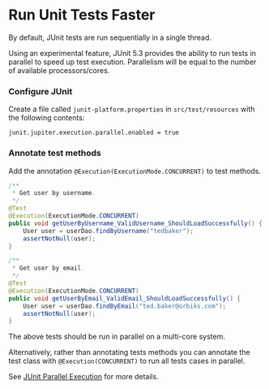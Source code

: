 # Run Unit Tests Faster

By default, JUnit tests are run sequentially in a single thread. 

Using an experimental feature, JUnit 5.3 provides the ability to run tests in parallel to speed up test execution. Parallelism will be equal to the number of available processors/cores.

### Configure JUnit

Create a file called `junit-platform.properties` in `src/test/resources` with the following contents:

```shell
junit.jupiter.execution.parallel.enabled = true
```

### Annotate test methods

Add the annotation `@Execution(ExecutionMode.CONCURRENT)` to test methods.

```java  
/**
 * Get user by username.
 */
@Test
@Execution(ExecutionMode.CONCURRENT)
public void getUserByUsername_ValidUsername_ShouldLoadSuccessfully() {
    User user = userDao.findByUsername("tedbaker");
    assertNotNull(user);
}

/**
 * Get user by email.
 */
@Test
@Execution(ExecutionMode.CONCURRENT)
public void getUserByEmail_ValidEmail_ShouldLoadSuccessfully() {
    User user = userDao.findByEmail("ted.baker@orbiks.com");
    assertNotNull(user);
}
```

The above tests should be run in parallel on a multi-core system.

Alternatively, rather than annotating tests methods you can annotate the test class with `@Execution(CONCURRENT)` to run all tests cases in parallel.

See [JUnit Parallel Execution](https://junit.org/junit5/docs/current/user-guide/#writing-tests-parallel-execution) for more details.

